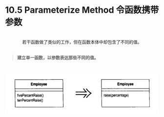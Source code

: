 # 10.5 Parameterize Method 令函数携带参数

<br>

<center>若干函数做了类似的工作，但在函数本体中却包含了不同的值。</center>

<br>

> **建立单一函数，以参数表达那些不同的值。**

<br>

![](https://raw.githubusercontent.com/huxiaoning/img/master/20210928132601.png)

<br>

